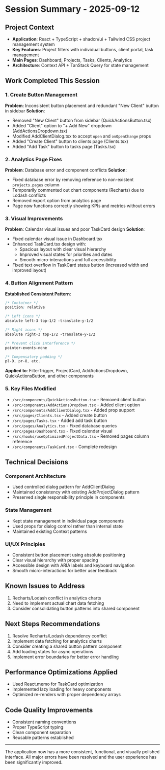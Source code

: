 # Session Summary - 2025-09-12

## Project Context
- **Application**: React + TypeScript + shadcn/ui + Tailwind CSS project management system
- **Key Features**: Project filters with individual buttons, client portal, task management
- **Main Pages**: Dashboard, Projects, Tasks, Clients, Analytics
- **Architecture**: Context API + TanStack Query for state management

## Work Completed This Session

### 1. Create Button Management
**Problem**: Inconsistent button placement and redundant "New Client" button in sidebar
**Solution**:
- Removed "New Client" button from sidebar (QuickActionsButton.tsx)
- Added "Client" option to "+ Add New" dropdown (AddActionsDropdown.tsx)
- Modified AddClientDialog.tsx to accept `open` and `onOpenChange` props
- Added "Create Client" button to clients page (Clients.tsx)
- Added "Add Task" button to tasks page (Tasks.tsx)

### 2. Analytics Page Fixes
**Problem**: Database error and component conflicts
**Solution**:
- Fixed database error by removing reference to non-existent `projects.pages` column
- Temporarily commented out chart components (Recharts) due to Lodash conflicts
- Removed export option from analytics page
- Page now functions correctly showing KPIs and metrics without errors

### 3. Visual Improvements
**Problem**: Calendar visual issues and poor TaskCard design
**Solution**:
- Fixed calendar visual issue in Dashboard.tsx
- Enhanced TaskCard.tsx design with:
  - Spacious layout with clear visual hierarchy
  - Improved visual states for priorities and dates
  - Smooth micro-interactions and full accessibility
- Fixed text overflow in TaskCard status button (increased width and improved layout)

### 4. Button Alignment Pattern
**Established Consistent Pattern**:
```css
/* Container */
position: relative

/* Left icons */
absolute left-3 top-1/2 -translate-y-1/2

/* Right icons */
absolute right-3 top-1/2 -translate-y-1/2

/* Prevent click interference */
pointer-events-none

/* Compensatory padding */
pl-9, pr-8, etc.
```

**Applied to**: FilterTrigger, ProjectCard, AddActionsDropdown, QuickActionsButton, and other components

### 5. Key Files Modified
- `/src/components/QuickActionsButton.tsx` - Removed client button
- `/src/components/AddActionsDropdown.tsx` - Added client option
- `/src/components/AddClientDialog.tsx` - Added prop support
- `/src/pages/Clients.tsx` - Added create button
- `/src/pages/Tasks.tsx` - Added add task button
- `/src/pages/Analytics.tsx` - Fixed database queries
- `/src/pages/Dashboard.tsx` - Fixed calendar visual
- `/src/hooks/useOptimizedProjectData.tsx` - Removed pages column reference
- `/src/components/TaskCard.tsx` - Complete redesign

## Technical Decisions

### Component Architecture
- Used controlled dialog pattern for AddClientDialog
- Maintained consistency with existing AddProjectDialog pattern
- Preserved single responsibility principle in components

### State Management
- Kept state management in individual page components
- Used props for dialog control rather than internal state
- Maintained existing Context patterns

### UI/UX Principles
- Consistent button placement using absolute positioning
- Clear visual hierarchy with proper spacing
- Accessible design with ARIA labels and keyboard navigation
- Smooth micro-interactions for better user feedback

## Known Issues to Address
1. Recharts/Lodash conflict in analytics charts
2. Need to implement actual chart data fetching
3. Consider consolidating button patterns into shared component

## Next Steps Recommendations
1. Resolve Recharts/Lodash dependency conflict
2. Implement data fetching for analytics charts
3. Consider creating a shared button pattern component
4. Add loading states for async operations
5. Implement error boundaries for better error handling

## Performance Optimizations Applied
- Used React.memo for TaskCard optimization
- Implemented lazy loading for heavy components
- Optimized re-renders with proper dependency arrays

## Code Quality Improvements
- Consistent naming conventions
- Proper TypeScript typing
- Clean component separation
- Reusable patterns established

---

The application now has a more consistent, functional, and visually polished interface. All major errors have been resolved and the user experience has been significantly improved.